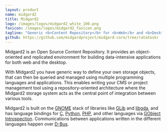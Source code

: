 ```yaml
---
layout: product
name: midgard2
title: Midgard2
logo: /images/logos/midgard2_white_100.png
favicon: /images/logos/midgard2_favicon.png
tagline: "Generic <b>Content Repository</b> for <b>Web</b> and <b>Desktop applications</b>"
github: https://github.com/midgardproject/midgard-core/tree/ratatoskr 
---
```

Midgard2 is an Open Source Content Repository. It provides an object-oriented and replicated environment for building data-intensive applications for both web and the desktop.

With Midgard2 you have generic way to define your own storage objects, that can then be queried and managed using multiple programming languages and applications. This enables writing your CMS or project management tool using a repository-oriented architecture where the Midgard2 storage system acts as the central point of integration between various tools.

Midgard2 is built on the [GNOME](http://www.gnome.org/) stack of libraries like [GLib](http://en.wikipedia.org/wiki/GLib) and [libgda](http://www.gnome-db.org/), and has language bindings for [C](http://en.wikipedia.org/wiki/C_%28programming_language%29), [Python](http://python.org/), [PHP](http://php.net/), and other languages via [GObject Introspection](http://live.gnome.org/GObjectIntrospection/). Communications between applications written in the different languages happen over [D-Bus](http://www.freedesktop.org/wiki/Software/dbus).
